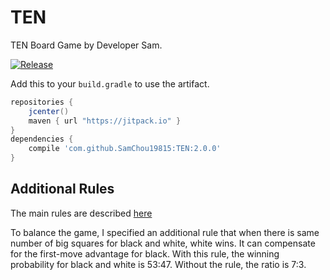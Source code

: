 # TEN

TEN Board Game by Developer Sam.

[![Release](https://jitpack.io/v/SamChou19815/TEN.svg)](https://jitpack.io/#SamChou19815/TEN)

Add this to your `build.gradle` to use the artifact.

```groovy
repositories {
    jcenter()
    maven { url "https://jitpack.io" }
}
dependencies {
    compile 'com.github.SamChou19815:TEN:2.0.0'
}
```

## Additional Rules

The main rules are described [here](https://mathwithbaddrawings.com/2013/06/16/ultimate-tic-tac-toe)

To balance the game, I specified an additional rule that when there is same 
number of big squares for black and white, white wins. It can compensate for 
the first-move advantage for black. With this rule, the winning probability for
black and white is 53:47. Without the rule, the ratio is 7:3.